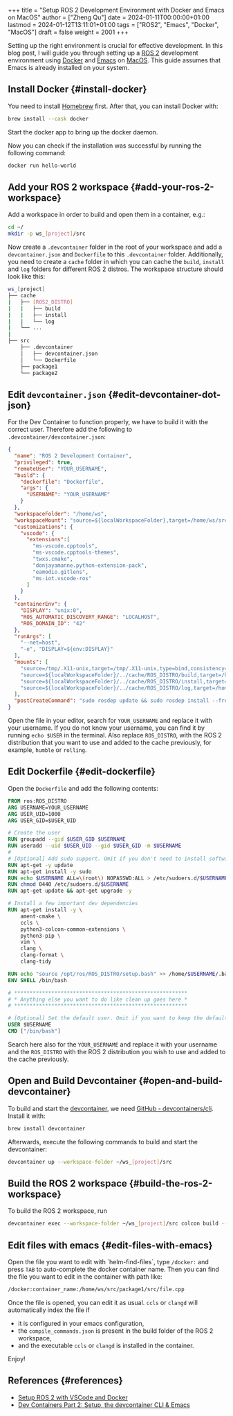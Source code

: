 +++
title = "Setup ROS 2 Development Environment with Docker and Emacs on MacOS"
author = ["Zheng Qu"]
date = 2024-01-11T00:00:00+01:00
lastmod = 2024-01-12T13:11:01+01:00
tags = ["ROS2", "Emacs", "Docker", "MacOS"]
draft = false
weight = 2001
+++

Setting up the right environment is crucial for effective development. In this
blog post, I will guide you through setting up a [ROS 2](https://docs.ros.org/en/rolling/index.html) development environment
using [Docker](https://www.docker.com) and [Emacs](https://www.gnu.org/software/emacs/download.html) on [MacOS](https://www.apple.com/de/macos/sonoma/). This guide assumes that Emacs is already
installed on your system.


## Install Docker {#install-docker}

You need to install [Homebrew](https://brew.sh) first. After that, you can install Docker with:

```sh
brew install --cask docker
```

Start the docker app to bring up the docker daemon.

Now you can check if the installation was successful by running the following command:

```sh
docker run hello-world
```


## Add your ROS 2 workspace {#add-your-ros-2-workspace}

Add a workspace in order to build and open them in a container, e.g.:

```sh
cd ~/
mkdir -p ws_[project]/src
```

Now create a `.devcontainer` folder in the root of your workspace and add a `devcontainer.json` and `Dockerfile` to this `.devcontainer` folder.
Additionally, you need to create a `cache` folder in which you can cache the `build`, `install` and `log` folders for different ROS 2 distros.
The workspace structure should look like this:

```sh
ws_[project]
├── cache
|   ├── [ROS2_DISTRO]
|   |   ├── build
|   |   ├── install
|   |   └── log
|   └── ...
|
├── src
    ├── .devcontainer
    │   ├── devcontainer.json
    │   └── Dockerfile
    ├── package1
    └── package2
```


## Edit `devcontainer.json` {#edit-devcontainer-dot-json}

For the Dev Container to function properly, we have to build it with the correct user.
Therefore add the following to `.devcontainer/devcontainer.json`:

```json
{
  "name": "ROS 2 Development Container",
  "privileged": true,
  "remoteUser": "YOUR_USERNAME",
  "build": {
    "dockerfile": "Dockerfile",
    "args": {
      "USERNAME": "YOUR_USERNAME"
    }
  },
  "workspaceFolder": "/home/ws",
  "workspaceMount": "source=${localWorkspaceFolder},target=/home/ws/src,type=bind",
  "customizations": {
    "vscode": {
      "extensions":[
        "ms-vscode.cpptools",
        "ms-vscode.cpptools-themes",
        "twxs.cmake",
        "donjayamanne.python-extension-pack",
        "eamodio.gitlens",
        "ms-iot.vscode-ros"
      ]
    }
  },
  "containerEnv": {
    "DISPLAY": "unix:0",
    "ROS_AUTOMATIC_DISCOVERY_RANGE": "LOCALHOST",
    "ROS_DOMAIN_ID": "42"
  },
  "runArgs": [
    "--net=host",
    "-e", "DISPLAY=${env:DISPLAY}"
  ],
  "mounts": [
    "source=/tmp/.X11-unix,target=/tmp/.X11-unix,type=bind,consistency=cached",
    "source=${localWorkspaceFolder}/../cache/ROS_DISTRO/build,target=/home/ws/build,type=bind",
    "source=${localWorkspaceFolder}/../cache/ROS_DISTRO/install,target=/home/ws/install,type=bind",
    "source=${localWorkspaceFolder}/../cache/ROS_DISTRO/log,target=/home/ws/log,type=bind"
  ],
  "postCreateCommand": "sudo rosdep update && sudo rosdep install --from-paths src --ignore-src -y && sudo chown -R YOUR_USERNAME /home/ws/"
}
```

Open the file in your editor, search for `YOUR_USERNAME` and replace it with your username.
If you do not know your username, you can find it by running `echo $USER` in the terminal.
Also replace `ROS_DISTRO`, with the ROS 2 distribution that you want to use and added to the cache previously, for example, `humble` or `rolling`.


## Edit Dockerfile {#edit-dockerfile}

Open the `Dockerfile` and add the following contents:

```dockerfile
FROM ros:ROS_DISTRO
ARG USERNAME=YOUR_USERNAME
ARG USER_UID=1000
ARG USER_GID=$USER_UID

# Create the user
RUN groupadd --gid $USER_GID $USERNAME
RUN useradd --uid $USER_UID --gid $USER_GID -m $USERNAME
#
# [Optional] Add sudo support. Omit if you don't need to install software after connecting.
RUN apt-get -y update
RUN apt-get install -y sudo
RUN echo $USERNAME ALL=\(root\) NOPASSWD:ALL > /etc/sudoers.d/$USERNAME
RUN chmod 0440 /etc/sudoers.d/$USERNAME
RUN apt-get update && apt-get upgrade -y

# Install a few important dev dependencies
RUN apt-get install -y \
    ament-cmake \
    ccls \
    python3-colcon-common-extensions \
    python3-pip \
    vim \
    clang \
    clang-format \
    clang-tidy

RUN echo "source /opt/ros/ROS_DISTRO/setup.bash" >> /home/$USERNAME/.bashrc
ENV SHELL /bin/bash

# ********************************************************
# * Anything else you want to do like clean up goes here *
# ********************************************************

# [Optional] Set the default user. Omit if you want to keep the default as root.
USER $USERNAME
CMD ["/bin/bash"]
```

Search here also for the `YOUR_USERNAME` and replace it with your username and the
`ROS_DISTRO` with the ROS 2 distribution you wish to use and added to the cache
previously.


## Open and Build Devcontainer {#open-and-build-devcontainer}

To build and start the [devcontainer](https://code.visualstudio.com/docs/devcontainers/containers), we need [GitHub - devcontainers/cli](https://github.com/devcontainers/cli). Install
it with:

```sh
brew install devcontainer
```

Afterwards, execute the following commands to build and start the devcontainer:

```sh
devcontainer up --workspace-folder ~/ws_[project]/src
```


## Build the ROS 2 workspace {#build-the-ros-2-workspace}

To build the ROS 2 workspace, run

```sh
devcontainer exec --workspace-folder ~/ws_[project]/src colcon build --cmake-args -DCMAKE_EXPORT_COMPILE_COMMANDS=ON
```


## Edit files with emacs {#edit-files-with-emacs}

Open the file you want to edit with \`helm-find-files\`, type `/docker:` and press `TAB` to auto-complete the docker container name.
Then you can find the file you want to edit in the container with path like:

```sh
/docker:container_name:/home/ws/src/package1/src/file.cpp
```

Once the file is opened, you can edit it as usual. `ccls` or `clangd` will automatically index the file if

-   it is configured in your emacs configuration,
-   the `compile_commands.json` is present in the build folder of the ROS 2 workspace,
-   and the executable `ccls` or `clangd` is installed in the container.

Enjoy!


## References {#references}

-   [Setup ROS 2 with VSCode and Docker](https://docs.ros.org/en/iron/How-To-Guides/Setup-ROS-2-with-VSCode-and-Docker-Container.html)
-   [Dev Containers Part 2: Setup, the devcontainer CLI &amp; Emacs](https://happihacking.com/blog/posts/2023/dev-containers-emacs/)
